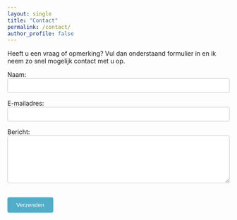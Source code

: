 ```yaml
---
layout: single
title: "Contact"
permalink: /contact/
author_profile: false
---
```


Heeft u een vraag of opmerking? Vul dan onderstaand formulier in en ik neem zo snel mogelijk contact met u op.

<form id="contact-form" action="https://hook.eu1.make.com/1vcvgttjf3wnycjyehwpp4f7181jtyxp" method="POST">
  <div style="margin-bottom: 15px;">
    <label for="name">Naam:</label><br>
    <input type="text" id="name" name="name" required style="width: 100%; padding: 8px; border: 1px solid #ccc; border-radius: 4px;">
  </div>
  
  <div style="margin-bottom: 15px;">
    <label for="email">E-mailadres:</label><br>
    <input type="email" id="email" name="_replyto" required style="width: 100%; padding: 8px; border: 1px solid #ccc; border-radius: 4px;">
  </div>
  
  <div style="margin-bottom: 15px;">
    <label for="message">Bericht:</label><br>
    <textarea id="message" name="message" required rows="6" style="width: 100%; padding: 8px; border: 1px solid #ccc; border-radius: 4px;"></textarea>
  </div>
  
  <!-- GOOGLE reCAPTCHA WIDGET -->
  <div class="g-recaptcha" data-sitekey="6Lc_wKcrAAAAAGS4J2TW9abGVOnWULJVI71k81CF"></div>
  <br>
  
  <div>
    <button id="submit-button" type="submit" style="padding: 10px 20px; border: none; background-color: #52adc8; color: white; cursor: pointer; border-radius: 4px;">Verzenden</button>
  </div>
</form>

<!-- GOOGLE reCAPTCHA SCRIPT -->
<script src="https://www.google.com/recaptcha/api.js" async defer></script>

<script>
  // Dit script zorgt voor een naadloze verzending en doorverwijzing naar de bedankpagina
  const form = document.getElementById('contact-form');
  form.addEventListener("submit", function(e) {
    e.preventDefault(); 
    const data = new FormData(form);
    const submitButton = document.getElementById('submit-button');
    
    // Visuele feedback voor de gebruiker
    submitButton.disabled = true;
    submitButton.innerText = "Bezig met verzenden...";

    fetch(form.action, {
      method: form.method,
      body: data,
    }).then(response => {
      // Ongeacht het antwoord, stuur door naar de bedankpagina voor een soepele ervaring
      window.location.href = "/bedankt/";
    }).catch(error => {
      // Ook bij een fout, stuur door om de gebruiker niet te laten hangen
      window.location.href = "/bedankt/";
    });
  });
</script>
